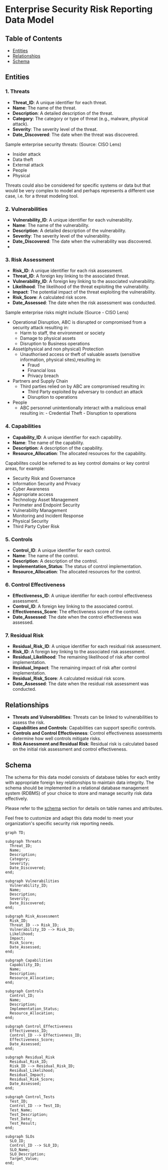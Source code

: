 # Enterprise Security Risk Reporting Data Model

## Table of Contents

- [Entities](#entities)
- [Relationships](#relationships)
- [Schema](#schema)

## Entities

### 1. Threats

- **Threat_ID**: A unique identifier for each threat.
- **Name**: The name of the threat.
- **Description**: A detailed description of the threat.
- **Category**: The category or type of threat (e.g., malware, physical attack).
- **Severity**: The severity level of the threat.
- **Date_Discovered**: The date when the threat was discovered.

Sample enterprise security threats: (Source: CISO Lens)
- Insider attack
- Data theft
- External attack
- People
- Physical

Threats could also be considered for specific systems or data but that would be very complex to model and perhaps represents a different use case, i.e. for a threat modeling tool.

### 2. Vulnerabilities

- **Vulnerability_ID**: A unique identifier for each vulnerability.
- **Name**: The name of the vulnerability.
- **Description**: A detailed description of the vulnerability.
- **Severity**: The severity level of the vulnerability.
- **Date_Discovered**: The date when the vulnerability was discovered.
- 

### 3. Risk Assessment

- **Risk_ID**: A unique identifier for each risk assessment.
- **Threat_ID**: A foreign key linking to the associated threat.
- **Vulnerability_ID**: A foreign key linking to the associated vulnerability.
- **Likelihood**: The likelihood of the threat exploiting the vulnerability.
- **Impact**: The potential impact of the threat exploiting the vulnerability.
- **Risk_Score**: A calculated risk score.
- **Date_Assessed**: The date when the risk assessment was conducted.

Sample enterprise risks might include (Source - CISO Lens)
- Operational Disruption, ABC is disrupted or compromised from a security attack resulting in:
    - Harm to staff, the environment or society
    - Damage to physical assets
    - Disruption to Business operations
- Asset(physical and non physical) Protection
    - Unauthorised access or theft of valuable assets (sensitive information, physical sites),resulting in:
        - Fraud
        - Financial loss
        - Privacy breach
- Partners and Supply Chain
    - Third parties relied on by ABC are compromised resulting in:
      - Third Party exploited by adversary to conduct an attack
      - Disruption to operations
- People
  - ABC personnel unintentionally interact with a malicious email resulting in:
        - Credential Theft
        - Disruption to operations

### 4. Capabilities

- **Capability_ID**: A unique identifier for each capability.
- **Name**: The name of the capability.
- **Description**: A description of the capability.
- **Resource_Allocation**: The allocated resources for the capability.

Capabilites could be referred to as key control domains or key control areas, for example:
- Security Risk and Governance
- Information Security and Privacy
- Cyber Awareness
- Appropriate access
- Technology Asset Management
- Perimeter and Endpoint Security
- Vulnerability Management
- Monitoring and Incident Response
- Physical Security
- Third Party Cyber Risk




### 5. Controls

- **Control_ID**: A unique identifier for each control.
- **Name**: The name of the control.
- **Description**: A description of the control.
- **Implementation_Status**: The status of control implementation.
- **Resource_Allocation**: The allocated resources for the control.

### 6. Control Effectiveness

- **Effectiveness_ID**: A unique identifier for each control effectiveness assessment.
- **Control_ID**: A foreign key linking to the associated control.
- **Effectiveness_Score**: The effectiveness score of the control.
- **Date_Assessed**: The date when the control effectiveness was assessed.

### 7. Residual Risk

- **Residual_Risk_ID**: A unique identifier for each residual risk assessment.
- **Risk_ID**: A foreign key linking to the associated risk assessment.
- **Residual_Likelihood**: The remaining likelihood of risk after control implementation.
- **Residual_Impact**: The remaining impact of risk after control implementation.
- **Residual_Risk_Score**: A calculated residual risk score.
- **Date_Assessed**: The date when the residual risk assessment was conducted.

## Relationships

- **Threats and Vulnerabilities**: Threats can be linked to vulnerabilities to assess the risk.
- **Capabilities and Controls**: Capabilities can support specific controls.
- **Controls and Control Effectiveness**: Control effectiveness assessments determine how well controls mitigate risks.
- **Risk Assessment and Residual Risk**: Residual risk is calculated based on the initial risk assessment and control effectiveness.

## Schema

The schema for this data model consists of database tables for each entity with appropriate foreign key relationships to maintain data integrity. The schema should be implemented in a relational database management system (RDBMS) of your choice to store and manage security risk data effectively.

Please refer to the [schema](#schema) section for details on table names and attributes.

Feel free to customize and adapt this data model to meet your organization's specific security risk reporting needs.


```mermaid
graph TD;

subgraph Threats
  Threat_ID;
  Name;
  Description;
  Category;
  Severity;
  Date_Discovered;
end;

subgraph Vulnerabilities
  Vulnerability_ID;
  Name;
  Description;
  Severity;
  Date_Discovered;
end;

subgraph Risk_Assessment
  Risk_ID;
  Threat_ID --> Risk_ID;
  Vulnerability_ID --> Risk_ID;
  Likelihood;
  Impact;
  Risk_Score;
  Date_Assessed;
end;

subgraph Capabilities
  Capability_ID;
  Name;
  Description;
  Resource_Allocation;
end;

subgraph Controls
  Control_ID;
  Name;
  Description;
  Implementation_Status;
  Resource_Allocation;
end;

subgraph Control_Effectiveness
  Effectiveness_ID;
  Control_ID --> Effectiveness_ID;
  Effectiveness_Score;
  Date_Assessed;
end;

subgraph Residual_Risk
  Residual_Risk_ID;
  Risk_ID --> Residual_Risk_ID;
  Residual_Likelihood;
  Residual_Impact;
  Residual_Risk_Score;
  Date_Assessed;
end;

subgraph Control_Tests
  Test_ID;
  Control_ID --> Test_ID;
  Test_Name;
  Test_Description;
  Test_Date;
  Test_Result;
end;

subgraph SLOs
  SLO_ID;
  Control_ID --> SLO_ID;
  SLO_Name;
  SLO_Description;
  Target_Value;
end;
```

